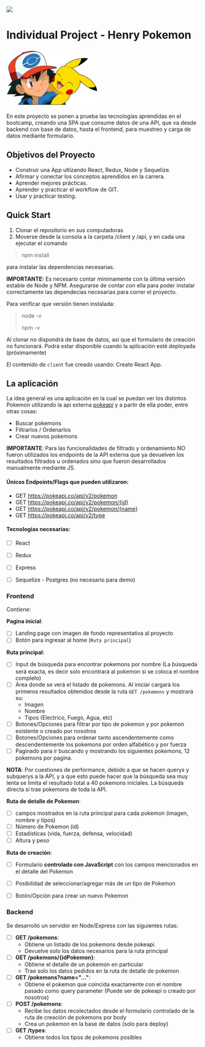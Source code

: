 <p align='left'>
    <img src='https://static.wixstatic.com/media/85087f_0d84cbeaeb824fca8f7ff18d7c9eaafd~mv2.png/v1/fill/w_160,h_30,al_c,q_85,usm_0.66_1.00_0.01/Logo_completo_Color_1PNG.webp' </img>
</p>

# Individual Project - Henry Pokemon

<p align="left">
  <img height="150" src="./pokemon.png" />
</p>

En este proyecto se ponen a prueba las tecnologías aprendidas en el bootcamp, creando una SPA que consume datos de una API, que va desde backend con base de datos, hasta el frontend, para muestreo y carga de datos mediante formulario.

## Objetivos del Proyecto
- Construir una App utlizando React, Redux, Node y Sequelize.
- Afirmar y conectar los conceptos aprendidos en la carrera.
- Aprender mejores prácticas.
- Aprender y practicar el workflow de GIT.
- Usar y practicar testing.

## Quick Start

 1. Clonar el repositorio en sus computadoras
 2. Moverse desde la consola a la carpeta /client y /api, y en cada una ejecutar el comando
> npm install

para instalar las dependencias necesarias.

__IMPORTANTE:__ Es necesario contar minimamente con la última versión estable de Node y NPM. Asegurarse de contar con ella para poder instalar correctamente las dependecias necesarias para correr el proyecto.

Para verificar que versión tienen instalada:

> node -v
>
> npm -v

Al clonar no dispondrá de base de datos, así que el formulario de creación no funcionará. Podrá estar disponible cuando la aplicación esté deployada (próximamente)

El contenido de `client` fue creado usando: Create React App.

## La aplicación

La idea general es una aplicación en la cual se puedan ver los distintos Pokemon utilizando la api externa [pokeapi](https://pokeapi.co/) y a partir de ella poder, entre otras cosas:

  - Buscar pokemons
  - Filtrarlos / Ordenarlos
  - Crear nuevos pokemons

__IMPORTANTE__: Para las funcionalidades de filtrado y ordenamiento NO fueron utilizados los endpoints de la API externa que ya devuelven los resultados filtrados u ordenados sino que fueron desarrollados manualmente mediante JS.

#### Únicos Endpoints/Flags que pueden utilizaron:

  - GET https://pokeapi.co/api/v2/pokemon
  - GET https://pokeapi.co/api/v2/pokemon/{id}
  - GET https://pokeapi.co/api/v2/pokemon/{name}
  - GET https://pokeapi.co/api/v2/type

#### Tecnologías necesarias:
- [ ] React
- [ ] Redux
- [ ] Express
- [ ] Sequelize - Postgres (no necesario para demo)


### Frontend
Contiene:

__Pagina inicial__:
- [ ] Landing page con imagen de fondo representativa al proyecto
- [ ] Botón para ingresar al home (`Ruta principal`)

__Ruta principal__:
- [ ] Input de búsqueda para encontrar pokemons por nombre (La búsqueda será exacta, es decir solo encontrará al pokemon si se coloca el nombre completo)
- [ ] Área donde se verá el listado de pokemons. Al iniciar cargará los primeros resultados obtenidos desde la ruta `GET /pokemons` y mostrará su:
  - Imagen
  - Nombre
  - Tipos (Electrico, Fuego, Agua, etc)
- [ ] Botones/Opciones para filtrar por tipo de pokemon y por pokemon existente o creado por nosotros
- [ ] Botones/Opciones para ordenar tanto ascendentemente como descendentemente los pokemons por orden alfabético y por fuerza
- [ ] Paginado para ir buscando y mostrando los siguientes pokemons, 12 pokemons por pagina.

__NOTA__: Por cuestiones de performance, debido a que se hacen querys y subquerys a la API, y a que esto puede hacer que la búsqueda sea muy lenta se limita el resultado total a 40 pokemons iniciales. La búsqueda directa sí trae pokemons de toda la API.

__Ruta de detalle de Pokemon__:
- [ ] campos mostrados en la ruta principal para cada pokemon (imagen, nombre y tipos)
- [ ] Número de Pokemon (id)
- [ ] Estadísticas (vida, fuerza, defensa, velocidad)
- [ ] Altura y peso

__Ruta de creación__:
- [ ] Formulario __controlado con JavaScript__ con los campos mencionados en el detalle del Pokemon
- [ ] Posibilidad de seleccionar/agregar más de un tipo de Pokemon
- [ ] Botón/Opción para crear un nuevo Pokemon


### Backend
Se desarrolló un servidor en Node/Express con las siguientes rutas:

- [ ] __GET /pokemons__:
  - Obtiene un listado de los pokemons desde pokeapi.
  - Devuelve solo los datos necesarios para la ruta principal
- [ ] __GET /pokemons/{idPokemon}__:
  - Obtiene el detalle de un pokemon en particular
  - Trae solo los datos pedidos en la ruta de detalle de pokemon
- [ ] __GET /pokemons?name="..."__:
  - Obtiene el pokemon que coincida exactamente con el nombre pasado como query parameter (Puede ser de pokeapi o creado por nosotros)
- [ ] __POST /pokemons__:
  - Recibe los datos recolectados desde el formulario controlado de la ruta de creación de pokemons por body
  - Crea un pokemon en la base de datos (solo para deploy)
- [ ] __GET /types__:
  - Obtiene todos los tipos de pokemons posibles
